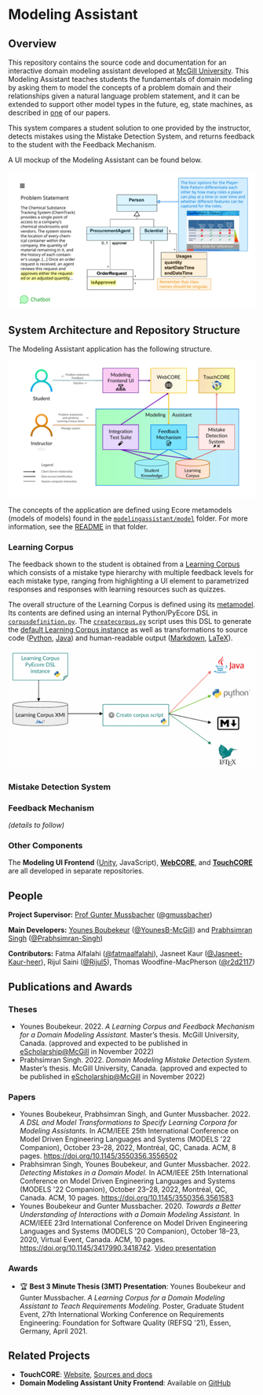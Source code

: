 # Modeling Assistant

## Overview

This repository contains the source code and documentation for an
interactive domain modeling assistant developed at
[McGill University](https://www.mcgill.ca/).
This Modeling Assistant
teaches students the fundamentals of domain modeling
by asking them to model the concepts of a problem domain
and their relationships given a natural language problem statement,
and it can be extended to support other model types in the future,
eg, state machines, as described in
[one](https://doi.org/10.1145/3550356.3556502) of our papers.

This system compares a student solution to one provided by the
instructor, detects mistakes using the Mistake Detection System,
and returns feedback to the student with the Feedback Mechanism.

A UI mockup of the Modeling Assistant can be found below.

![Modeling Assistant UI Mockup](docs/resources/ma-ui-mockup.png)


## System Architecture and Repository Structure

The Modeling Assistant application has the following structure.

![Modeling Assistant Architecture](docs/resources/ma-arch.png)

The concepts of the application are defined using Ecore metamodels
(models of models) found in the
[`modelingassistant/model`](modelingassistant/model) folder.
For more information, see the [README](modelingassistant/model/README.md)
in that folder.


### Learning Corpus

The feedback shown to the student is obtained from a
[Learning Corpus](modelingassistant/corpus_descriptions/README.md)
which consists of a mistake type hierarchy with multiple feedback
levels for each mistake type, ranging from highlighting a UI element
to parametrized responses and responses with learning resources
such as quizzes.

The overall structure of the Learning Corpus is defined using its
[metamodel](modelingassistant/model/README.md).
Its contents are defined using an internal Python/PyEcore DSL in
[`corpusdefinition.py`](modelingassistant/pythonapp/corpusdefinition.py).
The [`createcorpus.py`](modelingassistant/pythonapp/createcorpus.py) script
uses this DSL to generate the
[default Learning Corpus instance](modelingassistant/learningcorpusinstances/default.learningcorpus)
as well as transformations to source code
([Python](modelingassistant/pythonapp/mistaketypes.py),
[Java](modelingassistant/src/learningcorpus/mistaketypes/MistakeTypes.java))
and human-readable output
([Markdown](modelingassistant/corpus_descriptions/README.md),
[LaTeX](modelingassistant/corpus_descriptions/learningcorpusdefs.tex)).

![Learning Corpus Model Transformation](docs/resources/learning-corpus-model-transformation.png)

### Mistake Detection System

### Feedback Mechanism

_(details to follow)_

### Other Components

The **Modeling UI Frontend**
([Unity](https://github.com/eknuviad/domain-model-assistant),
JavaScript),
**[WebCORE](https://bitbucket.org/mcgillram/touchcore-web)**, and
**[TouchCORE](https://bitbucket.org/mcgillram/)**
are all developed in separate repositories.

## People

**Project Supervisor:** [Prof Gunter Mussbacher](http://www.ece.mcgill.ca/~gmussb1/)
([@gmussbacher](https://github.com/gmussbacher))

**Main Developers:**
[Younes Boubekeur](https://www.linkedin.com/in/younes-boubekeur/)
([@YounesB-McGill](https://github.com/YounesB-McGill)) and
[Prabhsimran Singh](https://prabhsimran-singh.github.io/)
([@Prabhsimran-Singh](https://github.com/Prabhsimran-Singh))

**Contributors:**
Fatma Alfalahi ([@fatmaalfalahi](https://github.com/fatmaalfalahi)),
Jasneet Kaur ([@Jasneet-Kaur-heer](https://github.com/Jasneet-Kaur-heer)),
Rijul Saini ([@Rijul5](https://github.com/Rijul5)),
Thomas Woodfine-MacPherson ([@r2d2117](https://github.com/r2d2117))


## Publications and Awards

### Theses

- Younes Boubekeur. 2022.
_A Learning Corpus and Feedback Mechanism for a Domain Modeling Assistant._
Master’s thesis. McGill University, Canada.
(approved and expected to be published in
[eScholarship@McGill](https://escholarship.mcgill.ca/) in November 2022)
- Prabhsimran Singh. 2022.
_Domain Modeling Mistake Detection System._
Master’s thesis. McGill University, Canada.
(approved and expected to be published in
[eScholarship@McGill](https://escholarship.mcgill.ca/) in November 2022)

### Papers

- Younes Boubekeur, Prabhsimran Singh, and Gunter Mussbacher. 2022.
_A DSL and Model Transformations to Specify Learning Corpora for Modeling Assistants._
In ACM/IEEE 25th International Conference on Model Driven Engineering
Languages and Systems (MODELS '22 Companion),
October 23–28, 2022, Montréal, QC, Canada. ACM, 8 pages.
https://doi.org/10.1145/3550356.3556502
- Prabhsimran Singh, Younes Boubekeur, and Gunter Mussbacher. 2022.
_Detecting Mistakes in a Domain Model._
In ACM/IEEE 25th International Conference on Model Driven Engineering
Languages and Systems (MODELS '22 Companion),
October 23–28, 2022, Montréal, QC, Canada. ACM, 10 pages.
https://doi.org/10.1145/3550356.3561583
- Younes Boubekeur and Gunter Mussbacher. 2020.
_Towards a Better Understanding of Interactions with a Domain Modeling Assistant._
In ACM/IEEE 23rd International Conference on Model Driven Engineering
Languages and Systems (MODELS '20 Companion),
October 18–23, 2020, Virtual Event, Canada. ACM, 10 pages.
https://doi.org/10.1145/3417990.3418742.
[Video presentation](https://vimeo.com/469525402)

### Awards

- :trophy: **Best 3 Minute Thesis (3MT) Presentation**:
Younes Boubekeur and Gunter Mussbacher.
_A Learning Corpus for a Domain Modeling Assistant to Teach Requirements Modeling._ 
Poster, Graduate Student Event, 27th International Working Conference on 
Requirements Engineering: Foundation for Software Quality (REFSQ '21),
Essen, Germany, April 2021.

## Related Projects

- **TouchCORE**:
[Website](https://www.cs.mcgill.ca/~joerg/SEL/TouchCORE.html),
[Sources and docs](https://bitbucket.org/mcgillram/)
- **Domain Modeling Assistant Unity Frontend**:
Available on [GitHub](https://github.com/eknuviad/domain-model-assistant)

